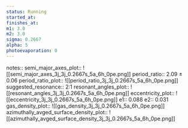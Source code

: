 ```yaml
---
status: Running
started_at:
finishes_at:
m1: 3.0
m2: 3.0
sigma: 0.2667
alpha: 5
photoevaporation: 0
---
```


notes::
semi_major_axes_plot:: ![[semi_major_axes_3j_3j_0.2667s_5a_6h_0pe.png]]
period_ratio:: 2.09 ± 0.06
period_ratio_plot:: ![[period_ratio_3j_3j_0.2667s_5a_6h_0pe.png]]
suggested_resonance:: 2:1
resonant_angles_plot:: ![[resonant_angles_3j_3j_0.2667s_5a_6h_0pe.png]]
eccentricity_plot:: ![[eccentricity_3j_3j_0.2667s_5a_6h_0pe.png]]
e1:: 0.088
e2:: 0.031
gas_density_plot:: ![[gas_density_3j_3j_0.2667s_5a_6h_0pe.png]]
azimuthally_avged_surface_density_plot:: ![[azimuthally_avged_surface_density_3j_3j_0.2667s_5a_6h_0pe.png]]
